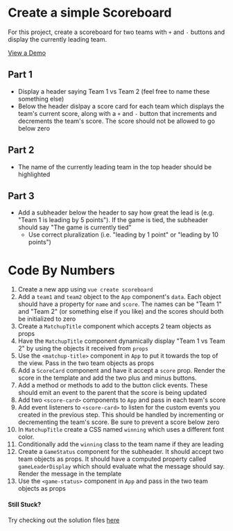 # Create a simple Scoreboard

For this project, create a scoreboard for two teams with `+` and `-` buttons and display the currently leading team.

[View a Demo](https://nss-vue-scoreboard.web.app/)

## Part 1

- Display a header saying Team 1 vs Team 2 (feel free to name these something else)
- Below the header dislpay a score card for each team which displays the team's current score, along with a `+` and `-` button that increments and decrements the team's score. The score should not be allowed to go below zero

## Part 2

- The name of the currently leading team in the top header should be highlighted

## Part 3

- Add a subheader below the header to say how great the lead is (e.g. "Team 1 is leading by 5 points"). If the game is tied, the subheader should say "The game is currently tied"
  - Use correct pluralization (i.e. "leading by 1 point" or "leading by 10 points")

# Code By Numbers

1. Create a new app using `vue create scoreboard`
1. Add a `team1` and `team2` object to the `App` component's `data`. Each object should have a property for `name` and `score`. The names can be "Team 1" and "Team 2" (or something else if you like) and the scores should both be initialized to zero
1. Create a `MatchupTitle` component which accepts 2 team objects as props
1. Have the `MatchupTitle` component dynamically display "Team 1 vs Team 2" by using the objects it received from `props`
1. Use the `<matchup-title>` component in `App` to put it towards the top of the view. Pass in the two team objects as props
1. Add a `ScoreCard` component and have it accept a `score` prop. Render the score in the template and add the two plus and minus buttons.
1. Add a method or methods to add to the button click events. These should emit an event to the parent that the score is being updated
1. Add two `<score-card>` components to `App` and pass in each team's score
1. Add event listeners to `<score-card>` to listen for the custom events you created in the previous step. This should be handled by incrementing or decrementing the team's score. Be sure to prevent a score below zero
1. In `MatchupTitle` create a CSS named `winning` which uses a different font color.
1. Conditionally add the `winning` class to the team name if they are leading
1. Create a `GameStatus` component for the subheader. It should accept two team objects as props. It should have a computed property called `gameLeaderDisplay` which should evaluate what the message should say. Render the message in the template
1. Use the `<game-status>` component in `App` and pass in the two team objects as props

#### Still Stuck?

Try checking out the solution files [here](https://github.com/NSS-Vue-Workshop/Scoreboard)
